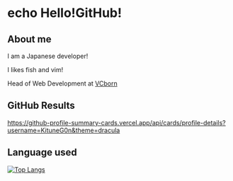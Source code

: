 # echo Hello!GitHub!

## About me

I am a Japanese developer!

I likes fish and vim!

Head of Web Development at [VCborn](https://vcborn.com)

## GitHub Results

https://github-profile-summary-cards.vercel.app/api/cards/profile-details?username=KituneG0n&theme=dracula

## Language used

[![Top Langs](https://github-readme-stats.vercel.app/api/top-langs/?username=KituneG0n&layout=compact)](https://github.com/anuraghazra/github-readme-stats)




